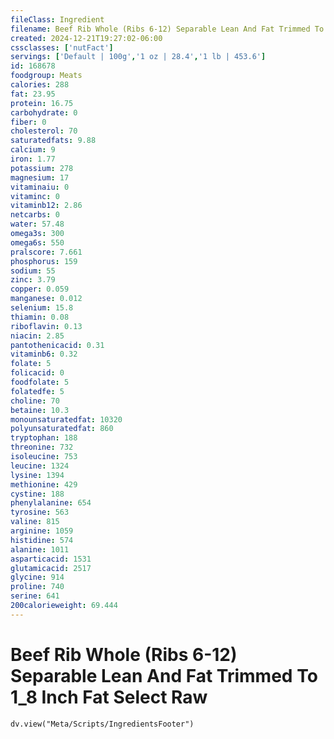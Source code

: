 ```yaml
---
fileClass: Ingredient
filename: Beef Rib Whole (Ribs 6-12) Separable Lean And Fat Trimmed To 1_8 Inch Fat Select Raw
created: 2024-12-21T19:27:02-06:00
cssclasses: ['nutFact']
servings: ['Default | 100g','1 oz | 28.4','1 lb | 453.6']
id: 168678
foodgroup: Meats
calories: 288
fat: 23.95
protein: 16.75
carbohydrate: 0
fiber: 0
cholesterol: 70
saturatedfats: 9.88
calcium: 9
iron: 1.77
potassium: 278
magnesium: 17
vitaminaiu: 0
vitaminc: 0
vitaminb12: 2.86
netcarbs: 0
water: 57.48
omega3s: 300
omega6s: 550
pralscore: 7.661
phosphorus: 159
sodium: 55
zinc: 3.79
copper: 0.059
manganese: 0.012
selenium: 15.8
thiamin: 0.08
riboflavin: 0.13
niacin: 2.85
pantothenicacid: 0.31
vitaminb6: 0.32
folate: 5
folicacid: 0
foodfolate: 5
folatedfe: 5
choline: 70
betaine: 10.3
monounsaturatedfat: 10320
polyunsaturatedfat: 860
tryptophan: 188
threonine: 732
isoleucine: 753
leucine: 1324
lysine: 1394
methionine: 429
cystine: 188
phenylalanine: 654
tyrosine: 563
valine: 815
arginine: 1059
histidine: 574
alanine: 1011
asparticacid: 1531
glutamicacid: 2517
glycine: 914
proline: 740
serine: 641
200calorieweight: 69.444
---
```


# Beef Rib Whole (Ribs 6-12) Separable Lean And Fat Trimmed To 1_8 Inch Fat Select Raw

```dataviewjs
dv.view("Meta/Scripts/IngredientsFooter")
```